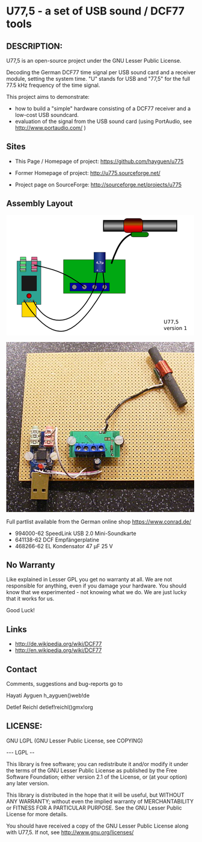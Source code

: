 
# U77,5 - a set of USB sound / DCF77 tools


## DESCRIPTION:

U77,5 is an open-source project under the GNU Lesser Public License.

Decoding the German DCF77 time signal per USB sound card and a receiver module, setting the system time.
"U" stands for USB and "77,5" for the full 77.5 kHz frequency of the time signal.

This project aims to demonstrate:

* how to build a "simple" hardware consisting of a DCF77 receiver and a low-cost USB soundcard.
* evaluation of the signal from the USB sound card (using PortAudio, see http://www.portaudio.com/ )



## Sites

* This Page / Homepage of project: https://github.com/hayguen/u775

* Former Homepage of project: http://u775.sourceforge.net/

* Project page on SourceForge: http://sourceforge.net/projects/u775


## Assembly Layout

![small layout](https://raw.githubusercontent.com/hayguen/u775/master/doc/layout-v1-small.png)

![snapshot](https://raw.githubusercontent.com/hayguen/u775/master/doc/snapshot-v1.jpg)


Full partlist available from the German online shop  https://www.conrad.de/

* 994000-62 SpeedLink USB 2.0 Mini-Soundkarte
* 641138-62 DCF Empfängerplatine
* 468266-62 EL Kondensator 47 µF 25 V


## No Warranty

Like explained in Lesser GPL you get no warranty at all.
We are not responsible for anything, even if you damage your hardware.
You should know that we experimented - not knowing what we do.
We are just lucky that it works for us.

Good Luck!


## Links

* http://de.wikipedia.org/wiki/DCF77
* http://en.wikipedia.org/wiki/DCF77


## Contact

Comments, suggestions and bug-reports go to

Hayati Ayguen h_ayguen()web!de

Detlef Reichl detlef!reichl()gmx!org


## LICENSE:

GNU LGPL (GNU Lesser Public License, see COPYING)


--- LGPL --

This library is free software; you can redistribute it and/or
modify it under the terms of the GNU Lesser Public License
as published by the Free Software Foundation; either
version 2.1 of the License, or (at your option) any later version.

This library is distributed in the hope that it will be useful,
but WITHOUT ANY WARRANTY; without even the implied warranty of
MERCHANTABILITY or FITNESS FOR A PARTICULAR PURPOSE. 
See the GNU Lesser Public License for more details.

You should have received a copy of the GNU Lesser Public License
along with U77,5.  If not, see http://www.gnu.org/licenses/

